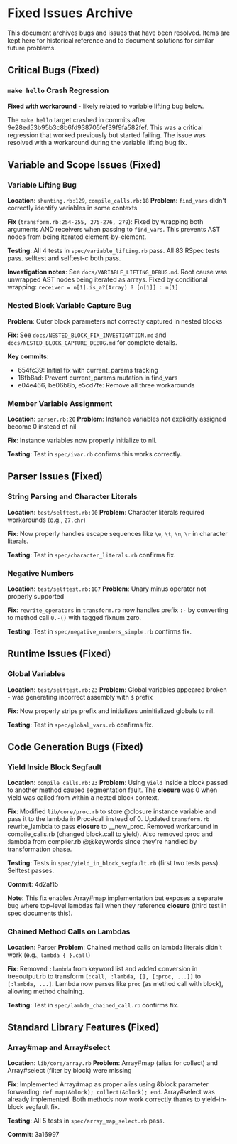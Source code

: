 # Fixed Issues Archive

This document archives bugs and issues that have been resolved. Items are kept here for historical reference and to document solutions for similar future problems.

## Critical Bugs (Fixed)

### `make hello` Crash Regression
**Fixed with workaround** - likely related to variable lifting bug below.

The `make hello` target crashed in commits after 9e28ed53b95b3c8b6fd938705fef39f9fa582fef. This was a critical regression that worked previously but started failing. The issue was resolved with a workaround during the variable lifting bug fix.

## Variable and Scope Issues (Fixed)

### Variable Lifting Bug
**Location**: `shunting.rb:129`, `compile_calls.rb:18`
**Problem**: `find_vars` didn't correctly identify variables in some contexts

**Fix** (`transform.rb:254-255, 275-276, 279`): Fixed by wrapping both arguments AND receivers when passing to `find_vars`. This prevents AST nodes from being iterated element-by-element.

**Testing**: All 4 tests in `spec/variable_lifting.rb` pass. All 83 RSpec tests pass. selftest and selftest-c both pass.

**Investigation notes**: See `docs/VARIABLE_LIFTING_DEBUG.md`. Root cause was unwrapped AST nodes being iterated as arrays. Fixed by conditional wrapping: `receiver = n[1].is_a?(Array) ? [n[1]] : n[1]`

### Nested Block Variable Capture Bug
**Problem**: Outer block parameters not correctly captured in nested blocks

**Fix**: See `docs/NESTED_BLOCK_FIX_INVESTIGATION.md` and `docs/NESTED_BLOCK_CAPTURE_DEBUG.md` for complete details.

**Key commits**:
- 654fc39: Initial fix with current_params tracking
- 18fb8ad: Prevent current_params mutation in find_vars
- e04e466, be06b8b, e5cd7fe: Remove all three workarounds

### Member Variable Assignment
**Location**: `parser.rb:20`
**Problem**: Instance variables not explicitly assigned become 0 instead of nil

**Fix**: Instance variables now properly initialize to nil.

**Testing**: Test in `spec/ivar.rb` confirms this works correctly.

## Parser Issues (Fixed)

### String Parsing and Character Literals
**Location**: `test/selftest.rb:90`
**Problem**: Character literals required workarounds (e.g., `27.chr`)

**Fix**: Now properly handles escape sequences like `\e`, `\t`, `\n`, `\r` in character literals.

**Testing**: Test in `spec/character_literals.rb` confirms fix.

### Negative Numbers
**Location**: `test/selftest.rb:187`
**Problem**: Unary minus operator not properly supported

**Fix**: `rewrite_operators` in `transform.rb` now handles prefix `:-` by converting to method call `0.-()` with tagged fixnum zero.

**Testing**: Test in `spec/negative_numbers_simple.rb` confirms fix.

## Runtime Issues (Fixed)

### Global Variables
**Location**: `test/selftest.rb:23`
**Problem**: Global variables appeared broken - was generating incorrect assembly with `$` prefix

**Fix**: Now properly strips prefix and initializes uninitialized globals to nil.

**Testing**: Test in `spec/global_vars.rb` confirms fix.

## Code Generation Bugs (Fixed)

### Yield Inside Block Segfault
**Location**: `compile_calls.rb:23`
**Problem**: Using `yield` inside a block passed to another method caused segmentation fault. The __closure__ was 0 when yield was called from within a nested block context.

**Fix**: Modified `lib/core/proc.rb` to store @closure instance variable and pass it to the lambda in Proc#call instead of 0. Updated `transform.rb` rewrite_lambda to pass __closure__ to __new_proc. Removed workaround in compile_calls.rb (changed block.call to yield). Also removed :proc and :lambda from compiler.rb @@keywords since they're handled by transformation phase.

**Testing**: Tests in `spec/yield_in_block_segfault.rb` (first two tests pass). Selftest passes.

**Commit**: 4d2af15

**Note**: This fix enables Array#map implementation but exposes a separate bug where top-level lambdas fail when they reference __closure__ (third test in spec documents this).

### Chained Method Calls on Lambdas
**Location**: Parser
**Problem**: Chained method calls on lambda literals didn't work (e.g., `lambda { }.call`)

**Fix**: Removed `:lambda` from keyword list and added conversion in treeoutput.rb to transform `[:call, :lambda, [], [:proc, ...]]` to `[:lambda, ...]`. Lambda now parses like `proc` (as method call with block), allowing method chaining.

**Testing**: Test in `spec/lambda_chained_call.rb` confirms fix.

## Standard Library Features (Fixed)

### Array#map and Array#select
**Location**: `lib/core/array.rb`
**Problem**: Array#map (alias for collect) and Array#select (filter by block) were missing

**Fix**: Implemented Array#map as proper alias using &block parameter forwarding: `def map(&block); collect(&block); end`. Array#select was already implemented. Both methods now work correctly thanks to yield-in-block segfault fix.

**Testing**: All 5 tests in `spec/array_map_select.rb` pass.

**Commit**: 3a16997
